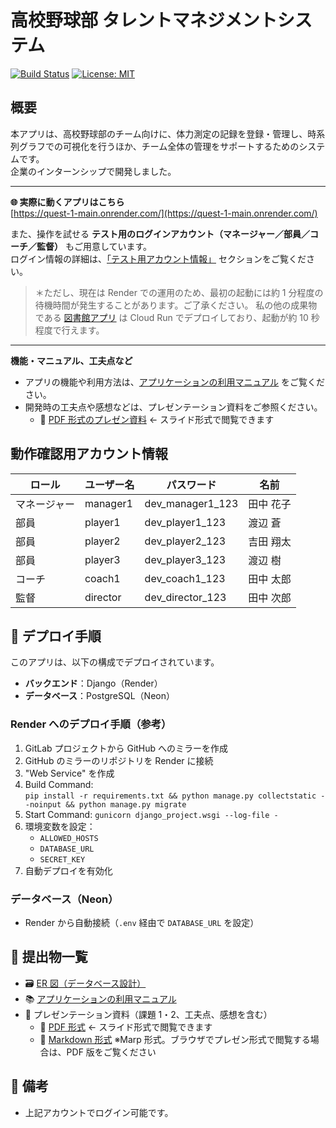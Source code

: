 # 高校野球部 タレントマネジメントシステム

[![Build Status](https://github.com/tomoki-shiozaki/baseball-talent-management-app/actions/workflows/ci.yml/badge.svg)](https://github.com/tomoki-shiozaki/baseball-talent-management-app/actions/workflows/ci.yml)
[![License: MIT](https://img.shields.io/badge/License-MIT-yellow.svg)](LICENSE)

## 概要

本アプリは、高校野球部のチーム向けに、体力測定の記録を登録・管理し、時系列グラフでの可視化を行うほか、チーム全体の管理をサポートするためのシステムです。  
企業のインターンシップで開発しました。

---

**🌐 実際に動くアプリはこちら**  
[https://quest-1-main.onrender.com/](https://quest-1-main.onrender.com/)

また、操作を試せる **テスト用のログインアカウント（マネージャー／部員／コーチ／監督）** もご用意しています。  
ログイン情報の詳細は、[「テスト用アカウント情報」](#動作確認用アカウント情報) セクションをご覧ください。

> ＊ただし、現在は Render での運用のため、最初の起動には約 1 分程度の待機時間が発生することがあります。ご了承ください。
> 私の他の成果物である [図書館アプリ](https://github.com/tomoki-shiozaki/distributed-library) は Cloud Run でデプロイしており、起動が約 10 秒程度で行えます。

---

**機能・マニュアル、工夫点など**

- アプリの機能や利用方法は、[アプリケーションの利用マニュアル](doc/manual.md) をご覧ください。
- 開発時の工夫点や感想などは、プレゼンテーション資料をご参照ください。
  - 📄 [PDF 形式のプレゼン資料](doc/presentation/slides/presentation.pdf) ← スライド形式で閲覧できます

## 動作確認用アカウント情報

| ロール       | ユーザー名 | パスワード       | 名前      |
| ------------ | ---------- | ---------------- | --------- |
| マネージャー | manager1   | dev_manager1_123 | 田中 花子 |
| 部員         | player1    | dev_player1_123  | 渡辺 蒼   |
| 部員         | player2    | dev_player2_123  | 吉田 翔太 |
| 部員         | player3    | dev_player3_123  | 渡辺 樹   |
| コーチ       | coach1     | dev_coach1_123   | 田中 太郎 |
| 監督         | director   | dev_director_123 | 田中 次郎 |

## 🚀 デプロイ手順

このアプリは、以下の構成でデプロイされています。

- **バックエンド**：Django（Render）
- **データベース**：PostgreSQL（Neon）

### Render へのデプロイ手順（参考）

1. GitLab プロジェクトから GitHub へのミラーを作成
1. GitHub のミラーのリポジトリを Render に接続
1. "Web Service" を作成
1. Build Command:  
   `pip install -r requirements.txt && python manage.py collectstatic --noinput && python manage.py migrate`
1. Start Command: `gunicorn django_project.wsgi --log-file -`
1. 環境変数を設定：
   - `ALLOWED_HOSTS`
   - `DATABASE_URL`
   - `SECRET_KEY`
1. 自動デプロイを有効化

### データベース（Neon）

- Render から自動接続（`.env` 経由で `DATABASE_URL` を設定）

## 📎 提出物一覧

- 🗃 [ER 図（データベース設計）](doc/README.md)
- 📚 [アプリケーションの利用マニュアル](doc/manual.md)
- 🎤 プレゼンテーション資料（課題 1・2、工夫点、感想を含む）
  - 📄 [PDF 形式](doc/presentation/slides/presentation.pdf) ← スライド形式で閲覧できます
  - 📄 [Markdown 形式](doc/presentation/slides/presentation.md) ※Marp 形式。ブラウザでプレゼン形式で閲覧する場合は、PDF 版をご覧ください

## 📝 備考

- 上記アカウントでログイン可能です。
